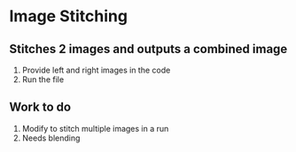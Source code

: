 # Image Stitching

## Stitches 2 images and outputs a combined image
1) Provide left and right images in the code
2) Run the file

## Work to do
1) Modify to stitch multiple images in a run
2) Needs blending